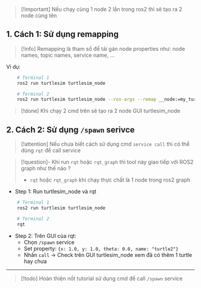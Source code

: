 > [!important] Nếu chạy cùng 1 node 2 lần trong ros2 thì sẽ tạo ra 2 node cùng tên

## 1. Cách 1: Sử dụng remapping 

> [!info] Remapping là tham số để tái gán node properties như: node names, topic names, service name, ...

Ví dụ:

```bash
	# Terminal 1 
	ros2 run turtlesim turtlesim_node

	# Terminal 2
	ros2 run turtlesim turtlesim_node --ros-args --remap __node:=my_turtle
```

> [!done] Khi chạy 2 cmd trên sẽ tạo ra 2 node GUI turtlesim_node


## 2. Cách 2: Sử dụng `/spawn` serivce

> [!attention] Nếu chưa biết cách sử dụng cmd `service call` thì có thể dùng `rqt` để call service

> [!question]- Khi run `rqt` hoặc `rqt_graph` thì tool này giao tiếp với ROS2 graph như thế nào ?
> - `rqt` hoặc `rqt_graph` khi chạy thực chất là 1 node trong ros2 graph

- Step 1: Run turtlesim_node và rqt
```bash
	# Terminal 1
	ros2 run turtlesim turtlesim_node

	# Terminal 2
	rqt
```
- Step 2: Trên GUI của rqt:
	- Chọn `/spawn` service
	- Set property: `{x: 1.0, y: 1.0, theta: 0.0, name: "turtle2"}`
	- Nhấn `call` -> Check trên GUI turtlesim_node xem đã có thêm 1 turtle hay chưa

---

 > [!todo] Hoàn thiện nốt tutorial sử dụng cmd để call `/spawn` service
 
 